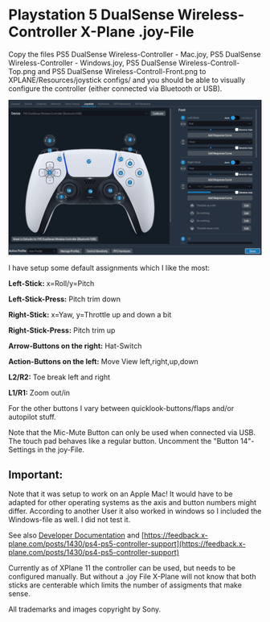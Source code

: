 # Playstation 5 DualSense Wireless-Controller X-Plane .joy-File

Copy the files PS5 DualSense Wireless-Controller - Mac.joy, PS5 DualSense Wireless-Controller - Windows.joy, PS5 DualSense Wireless-Controll-Top.png and PS5 DualSense Wireless-Controll-Front.png to XPLANE/Resources/joystick configs/ and you should be able to visually configure the controller (either connected via Bluetooth or USB). 

![](screenshot.jpg)

I have setup some default assignments which I like the most:

**Left-Stick:** x=Roll/y=Pitch

**Left-Stick-Press:** Pitch trim down

**Right-Stick:** x=Yaw, y=Throttle up and down a bit

**Right-Stick-Press:** Pitch trim up

**Arrow-Buttons on the right:** Hat-Switch

**Action-Buttons on the left:** Move View left,right,up,down

**L2/R2:** Toe break left and right

**L1/R1:** Zoom out/in

For the other buttons I vary between quicklook-buttons/flaps and/or autopilot stuff.


Note that the Mic-Mute Button can only be used when connected via USB. The touch pad behaves like a regular button. Uncomment the "Button 14"-Settings in the joy-File.

## Important:
Note that it was setup to work on an Apple Mac! It would have to be adapted for other operating systems as the axis and button numbers might differ. According to another User it also worked in windows so I included the Windows-file as well. I did not test it.

See also [Developer Documentation](https://developer.x-plane.com/article/creating-joystick-configuration-joy-files/) and [https://feedback.x-plane.com/posts/1430/ps4-ps5-controller-support](https://feedback.x-plane.com/posts/1430/ps4-ps5-controller-support)

Currently as of XPlane 11 the controller can be used, but needs to be configured manually. But without a .joy File X-Plane will not know that both sticks are centerable which limits the number of assigments that make sense.

All trademarks and images copyright by Sony.

